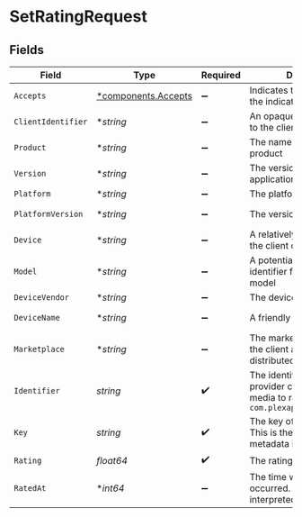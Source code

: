 # SetRatingRequest


## Fields

| Field                                                                                                       | Type                                                                                                        | Required                                                                                                    | Description                                                                                                 | Example                                                                                                     |
| ----------------------------------------------------------------------------------------------------------- | ----------------------------------------------------------------------------------------------------------- | ----------------------------------------------------------------------------------------------------------- | ----------------------------------------------------------------------------------------------------------- | ----------------------------------------------------------------------------------------------------------- |
| `Accepts`                                                                                                   | [*components.Accepts](../../models/components/accepts.md)                                                   | :heavy_minus_sign:                                                                                          | Indicates the client accepts the indicated media types                                                      |                                                                                                             |
| `ClientIdentifier`                                                                                          | **string*                                                                                                   | :heavy_minus_sign:                                                                                          | An opaque identifier unique to the client                                                                   | abc123                                                                                                      |
| `Product`                                                                                                   | **string*                                                                                                   | :heavy_minus_sign:                                                                                          | The name of the client product                                                                              | Plex for Roku                                                                                               |
| `Version`                                                                                                   | **string*                                                                                                   | :heavy_minus_sign:                                                                                          | The version of the client application                                                                       | 2.4.1                                                                                                       |
| `Platform`                                                                                                  | **string*                                                                                                   | :heavy_minus_sign:                                                                                          | The platform of the client                                                                                  | Roku                                                                                                        |
| `PlatformVersion`                                                                                           | **string*                                                                                                   | :heavy_minus_sign:                                                                                          | The version of the platform                                                                                 | 4.3 build 1057                                                                                              |
| `Device`                                                                                                    | **string*                                                                                                   | :heavy_minus_sign:                                                                                          | A relatively friendly name for the client device                                                            | Roku 3                                                                                                      |
| `Model`                                                                                                     | **string*                                                                                                   | :heavy_minus_sign:                                                                                          | A potentially less friendly identifier for the device model                                                 | 4200X                                                                                                       |
| `DeviceVendor`                                                                                              | **string*                                                                                                   | :heavy_minus_sign:                                                                                          | The device vendor                                                                                           | Roku                                                                                                        |
| `DeviceName`                                                                                                | **string*                                                                                                   | :heavy_minus_sign:                                                                                          | A friendly name for the client                                                                              | Living Room TV                                                                                              |
| `Marketplace`                                                                                               | **string*                                                                                                   | :heavy_minus_sign:                                                                                          | The marketplace on which the client application is distributed                                              | googlePlay                                                                                                  |
| `Identifier`                                                                                                | *string*                                                                                                    | :heavy_check_mark:                                                                                          | The identifier of the media provider containing the media to rate.  Typically `com.plexapp.plugins.library` |                                                                                                             |
| `Key`                                                                                                       | *string*                                                                                                    | :heavy_check_mark:                                                                                          | The key of the item to rate.  This is the `ratingKey` found in metadata items                               |                                                                                                             |
| `Rating`                                                                                                    | *float64*                                                                                                   | :heavy_check_mark:                                                                                          | The rating to give the item.                                                                                |                                                                                                             |
| `RatedAt`                                                                                                   | **int64*                                                                                                    | :heavy_minus_sign:                                                                                          | The time when the rating occurred.  If not present, interpreted as now.                                     |                                                                                                             |
